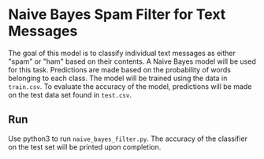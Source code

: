 # Naive Bayes Spam Filter for Text Messages

The goal of this model is to classify individual text messages as either "spam" or "ham" based on their contents. A Naive Bayes model will be used for this task. Predictions are made based on the probability of words belonging to each class. The model will be trained using the data in `train.csv`. To evaluate the accuracy of the model, predictions will be made on the test data set found in `test.csv`.

## Run

Use python3 to run `naive_bayes_filter.py`. The accuracy of the classifier on the test set will be printed upon completion.
